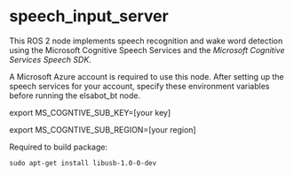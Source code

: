 # speech_input_server

This ROS 2 node implements speech recognition and wake word detection using the Microsoft Cognitive Speech Services and the *Microsoft Cognitive Services Speech SDK*.

A Microsoft Azure account is required to use this node.  After setting up the speech services for your account, specify these environment variables before running the elsabot_bt node.

export MS_COGNTIVE_SUB_KEY=[your key]

export MS_COGNTIVE_SUB_REGION=[your region]

Required to build package:

    sudo apt-get install libusb-1.0-0-dev